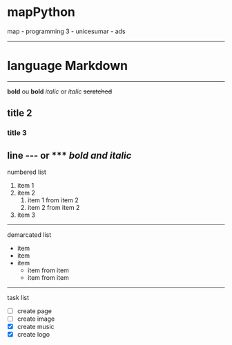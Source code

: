 # mapPython
 map - programming 3 - unicesumar - ads

---
# language Markdown
---
**bold** ou __bold__
*italic* or _italic_
~~scratched~~
## title 2
### title 3
line --- or ***
**_bold and italic_**
---
numbered list
1. item 1
2. item 2
   1. item 1 from item 2
   2. item 2 from item 2
3. item 3
---
demarcated list
* item
* item
* item
   * item from item
   * item from item
---
task list
- [ ] create page
- [ ] create image
- [x] create music
- [x] create logo
